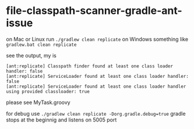 # file-classpath-scanner-gradle-ant-issue
on Mac or Linux run `./gradlew clean replicate` on Windows something like `gradlew.bat clean replicate`

see the output, my is

```
[ant:replicate] Classpath finder found at least one class loader handler: false
[ant:replicate] ServiceLoader found at least one class loader handler: false
[ant:replicate] ServiceLoader found at least one class loader handler using provided classloader: true
```

please see MyTask.groovy

for debug use `./gradlew clean replicate -Dorg.gradle.debug=true` gradle stops at the beginnig and listens on 5005 port

